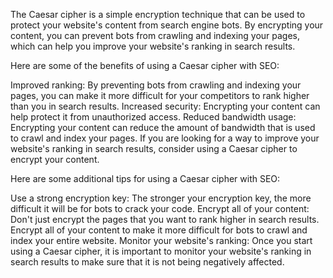 The Caesar cipher is a simple encryption technique that can be used to protect your website's content from search engine bots. By encrypting your content, you can prevent bots from crawling and indexing your pages, which can help you improve your website's ranking in search results.

Here are some of the benefits of using a Caesar cipher with SEO:

Improved ranking: By preventing bots from crawling and indexing your pages, you can make it more difficult for your competitors to rank higher than you in search results.
Increased security: Encrypting your content can help protect it from unauthorized access.
Reduced bandwidth usage: Encrypting your content can reduce the amount of bandwidth that is used to crawl and index your pages.
If you are looking for a way to improve your website's ranking in search results, consider using a Caesar cipher to encrypt your content.

Here are some additional tips for using a Caesar cipher with SEO:

Use a strong encryption key: The stronger your encryption key, the more difficult it will be for bots to crack your code.
Encrypt all of your content: Don't just encrypt the pages that you want to rank higher in search results. Encrypt all of your content to make it more difficult for bots to crawl and index your entire website.
Monitor your website's ranking: Once you start using a Caesar cipher, it is important to monitor your website's ranking in search results to make sure that it is not being negatively affected.
